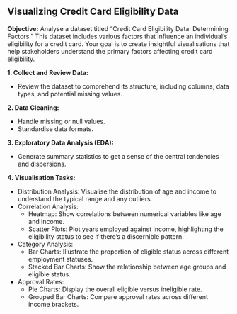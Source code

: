 ## Visualizing Credit Card Eligibility Data

**Objective:**
Analyse a dataset titled “Credit Card Eligibility Data: Determining Factors.” This dataset includes various factors that influence an individual’s eligibility for a credit card. Your goal is to create insightful visualisations that help stakeholders understand the primary factors affecting credit card eligibility.

**1.  Collect and Review Data:**
-   Review the dataset to comprehend its structure, including columns, data types, and potential missing values.

**2. Data Cleaning:**
-   Handle missing or null values.
-   Standardise data formats.

**3.  Exploratory Data Analysis (EDA):**
-  Generate summary statistics to get a sense of the central tendencies and dispersions.

**4. Visualisation Tasks:**
-   Distribution Analysis: Visualise the distribution of age and income to understand the typical range and any outliers.
-  Correlation Analysis:
   -  Heatmap: Show correlations between numerical variables like age and income.
   - Scatter Plots: Plot years employed against income, highlighting the eligibility status to see if there’s a discernible pattern.
-   Category Analysis:
    -   Bar Charts: Illustrate the proportion of eligible status across different employment statuses.
    - Stacked Bar Charts: Show the relationship between age groups and eligible status.
 -   Approval Rates:
     - Pie Charts: Display the overall eligible versus ineligible rate.
     - Grouped Bar Charts: Compare approval rates across different income brackets.